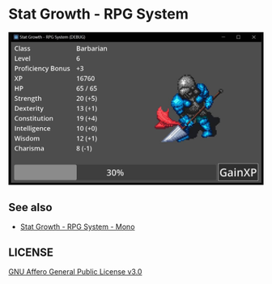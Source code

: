 # Stat Growth - RPG System

![](screenshot/screenshot.jpg)

## See also

- [Stat Growth - RPG System - Mono](https://github.com/jerryshell/stat-growth-rpg-system-mono)

## LICENSE

[GNU Affero General Public License v3.0](https://choosealicense.com/licenses/agpl-3.0/)

